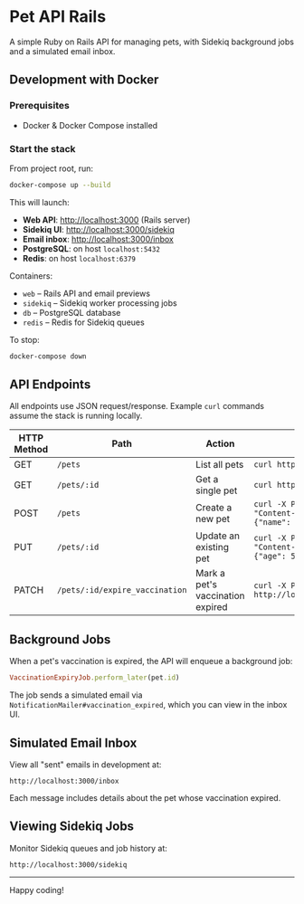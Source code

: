 # Pet API Rails

A simple Ruby on Rails API for managing pets, with Sidekiq background jobs and a simulated email inbox.

## Development with Docker

### Prerequisites

* Docker & Docker Compose installed

### Start the stack

From project root, run:

```bash
docker-compose up --build
```

This will launch:

* **Web API**: [http://localhost:3000](http://localhost:3000) (Rails server)
* **Sidekiq UI**: [http://localhost:3000/sidekiq](http://localhost:3000/sidekiq)
* **Email inbox**: [http://localhost:3000/inbox](http://localhost:3000/inbox)
* **PostgreSQL**: on host `localhost:5432`
* **Redis**: on host `localhost:6379`

Containers:

* `web`  – Rails API and email previews
* `sidekiq` – Sidekiq worker processing jobs
* `db` – PostgreSQL database
* `redis` – Redis for Sidekiq queues

To stop:

```bash
docker-compose down
```

## API Endpoints

All endpoints use JSON request/response. Example `curl` commands assume the stack is running locally.

| HTTP Method | Path                           | Action                           | Example Request                                                                                                                           |
| ----------- | ------------------------------ | -------------------------------- | ----------------------------------------------------------------------------------------------------------------------------------------- |
| GET         | `/pets`                        | List all pets                    | `curl http://localhost:3000/pets`                                                                                                         |
| GET         | `/pets/:id`                    | Get a single pet                 | `curl http://localhost:3000/pets/1`                                                                                                       |
| POST        | `/pets`                        | Create a new pet                 | `curl -X POST http://localhost:3000/pets -H "Content-Type: application/json" -d '{"pet": {"name": "Fido", "breed": "Beagle", "age": 3}}'` |
| PUT         | `/pets/:id`                    | Update an existing pet           | `curl -X PUT http://localhost:3000/pets/1 -H "Content-Type: application/json" -d '{"pet": {"age": 5}}'`                                   |
| PATCH       | `/pets/:id/expire_vaccination` | Mark a pet's vaccination expired | `curl -X PATCH http://localhost:3000/pets/1/expire_vaccination`                                                                           |

## Background Jobs

When a pet's vaccination is expired, the API will enqueue a background job:

```ruby
VaccinationExpiryJob.perform_later(pet.id)
```

The job sends a simulated email via `NotificationMailer#vaccination_expired`, which you can view in the inbox UI.

## Simulated Email Inbox

View all "sent" emails in development at:

```
http://localhost:3000/inbox
```

Each message includes details about the pet whose vaccination expired.

## Viewing Sidekiq Jobs

Monitor Sidekiq queues and job history at:

```
http://localhost:3000/sidekiq
```

---

Happy coding!
